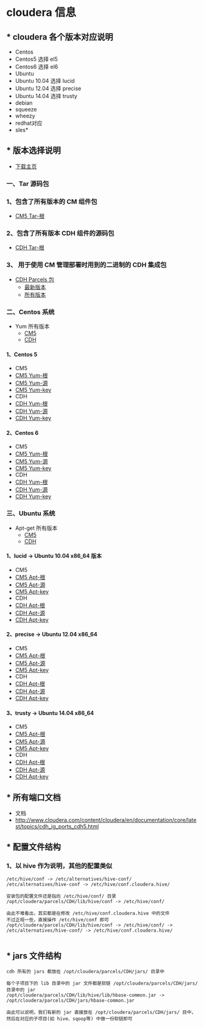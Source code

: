 # cloudera 信息


## * cloudera 各个版本对应说明

- Centos
 - Centos5 选择 el5
 - Centos6 选择 el6
- Ubuntu
 - Ubuntu 10.04 选择 lucid
 - Ubuntu 12.04 选择 precise
 - Ubuntu 14.04 选择 trusty
- debian
 - squeeze  
 - wheezy
- redhat对应
 - sles*

## * 版本选择说明
- [下载主页](http://www.cloudera.com/content/cloudera/en/downloads.html)

### 一、Tar 源码包

### 1、包含了所有版本的 CM 组件包
- [CM5 Tar-根](http://archive.cloudera.com/cm5/cm/5/)

### 2、包含了所有版本 CDH 组件的源码包
- [CDH Tar-根](http://archive.cloudera.com/cdh5/cdh/5/)

### 3、 用于使用 CM 管理部署时用到的二进制的 CDH 集成包
- [CDH Parcels 包](http://archive.cloudera.com/cdh5/parcels/)
  - [最新版本](http://archive.cloudera.com/cdh5/parcels/latest/)
  - [所有版本](http://archive.cloudera.com/cdh5/parcels/)



### 二、Centos 系统
- Yum 所有版本
  - [CM5](http://archive.cloudera.com/cm5/redhat/)
  - [CDH](http://archive.cloudera.com/cdh5/redhat/)

#### 1、Centos 5
- CM5
 - [CM5 Yum-根](http://archive.cloudera.com/cm5/redhat/5/x86_64/cm/)
 - [CM5 Yum-源](http://archive.cloudera.com/cm5/redhat/5/x86_64/cm/cloudera-manager.repo)
 - [CM5 Yum-key](http://archive.cloudera.com/cm5/redhat/5/x86_64/cm/RPM-GPG-KEY-cloudera)
- CDH
 - [CDH Yum-根](http://archive.cloudera.com/cdh5/redhat/5/x86_64/cdh/)
 - [CDH Yum-源](http://archive.cloudera.com/cdh5/redhat/5/x86_64/cdh/cloudera-cdh5.repo)
 - [CDH Yum-key](http://archive.cloudera.com/cdh5/redhat/5/x86_64/cdh/RPM-GPG-KEY-cloudera)

#### 2、Centos 6
- CM5
 - [CM5 Yum-根](http://archive.cloudera.com/cm5/redhat/6/x86_64/cm/)
 - [CM5 Yum-源](http://archive.cloudera.com/cm5/redhat/6/x86_64/cm/cloudera-manager.repo)
 - [CM5 Yum-key](http://archive.cloudera.com/cm5/redhat/6/x86_64/cm/RPM-GPG-KEY-cloudera)
- CDH
 - [CDH Yum-根](http://archive.cloudera.com/cdh5/redhat/6/x86_64/cdh/)
 - [CDH Yum-源](http://archive.cloudera.com/cdh5/redhat/6/x86_64/cdh/cloudera-cdh5.repo)
 - [CDH Yum-key](http://archive.cloudera.com/cdh5/redhat/6/x86_64/cdh/RPM-GPG-KEY-cloudera)



### 三、Ubuntu 系统
- Apt-get 所有版本
  - [CM5](http://archive.cloudera.com/cm5/ubuntu/)
  - [CDH](http://archive-primary.cloudera.com/cdh5/ubuntu/)

#### 1、lucid -> Ubuntu 10.04 x86_64 版本
- CM5
 - [CM5 Apt-根](http://archive.cloudera.com/cm5/ubuntu/lucid/amd64/cm/)
 - [CM5 Apt-源](http://archive.cloudera.com/cm5/ubuntu/lucid/amd64/cm/cloudera.list)
 - [CM5 Apt-key](http://archive.cloudera.com/cm5/ubuntu/lucid/amd64/cm/archive.key)
- CDH
 - [CDH Apt-根](http://archive-primary.cloudera.com/cdh5/ubuntu/lucid/amd64/cdh/)
 - [CDH Apt-源](http://archive-primary.cloudera.com/cdh5/ubuntu/lucid/amd64/cdh/cloudera.list)
 - [CDH Apt-key](http://archive-primary.cloudera.com/cdh5/ubuntu/lucid/amd64/cdh/archive.key)

#### 2、precise -> Ubuntu 12.04 x86_64
- CM5
 - [CM5 Apt-根](http://archive.cloudera.com/cm5/ubuntu/precise/amd64/cm/)
 - [CM5 Apt-源](http://archive.cloudera.com/cm5/ubuntu/precise/amd64/cm/cloudera.list)
 - [CM5 Apt-key](http://archive.cloudera.com/cm5/ubuntu/precise/amd64/cm/archive.key)
- CDH
 - [CDH Apt-根](http://archive-primary.cloudera.com/cdh5/ubuntu/precise/amd64/cdh/)
 - [CDH Apt-源](http://archive-primary.cloudera.com/cdh5/ubuntu/precise/amd64/cdh/cloudera.list)
 - [CDH Apt-key](http://archive-primary.cloudera.com/cdh5/ubuntu/precise/amd64/cdh/archive.key)

#### 3、trusty -> Ubuntu 14.04 x86_64
- CM5
 - [CM5 Apt-根](http://archive.cloudera.com/cm5/ubuntu/trusty/amd64/cm/)
 - [CM5 Apt-源](http://archive.cloudera.com/cm5/ubuntu/trusty/amd64/cm/cloudera.list)
 - [CM5 Apt-key](http://archive.cloudera.com/cm5/ubuntu/trusty/amd64/cm/archive.key)
- CDH
 - [CDH Apt-根](http://archive-primary.cloudera.com/cdh5/ubuntu/trusty/amd64/cdh/)
 - [CDH Apt-源](http://archive-primary.cloudera.com/cdh5/ubuntu/trusty/amd64/cdh/cloudera.list)
 - [CDH Apt-key](http://archive-primary.cloudera.com/cdh5/ubuntu/trusty/amd64/cdh/archive.key)


## * 所有端口文档
- 文档
 - http://www.cloudera.com/content/cloudera/en/documentation/core/latest/topics/cdh_ig_ports_cdh5.html

## * 配置文件结构

### 1、以 hive 作为说明，其他的配置类似
```
/etc/hive/conf -> /etc/alternatives/hive-conf/
/etc/alternatives/hive-conf -> /etc/hive/conf.cloudera.hive/

安装包的配置文件还是指向 /etc/hive/conf/ 目录
/opt/cloudera/parcels/CDH/lib/hive/conf -> /etc/hive/conf/

由此不难看出，其实都是在修改 /etc/hive/conf.cloudera.hive 中的文件
不过正规一些，直接操作 /etc/hive/conf 即可
/opt/cloudera/parcels/CDH/lib/hive/conf -> /etc/hive/conf/ -> /etc/alternatives/hive-conf/ -> /etc/hive/conf.cloudera.hive/


```

## * jars 文件结构

```
cdh 所有的 jars 都放在 /opt/cloudera/parcels/CDH/jars/ 目录中

每个子项目下的 lib 目录中的 jar 文件都是软链 /opt/cloudera/parcels/CDH/jars/ 目录中的 jar
/opt/cloudera/parcels/CDH/lib/hive/lib/hbase-common.jar -> /opt/cloudera/parcels/CDH/jars/hbase-common.jar

由此可以说明，我们有新的 jar 直接放在 /opt/cloudera/parcels/CDH/jars/ 目中，然后在对应的子项目(如 hive、sqoop等) 中做一份软链即可

```
